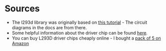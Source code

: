# Sources

- The l293d library was originally based on [this tutorial](https://business.tutsplus.com/tutorials/controlling-dc-motors-using-python-with-a-raspberry-pi--cms-20051) - The circuit diagrams in the docs are from there.
- Some helpful information about the driver chip can be found [here](http://www.rakeshmondal.info/L293D-Motor-Driver).
- You can buy L293D driver chips cheaply online - I bought a [pack of 5 on Amazon](https://www.amazon.co.uk/dp/B008KYMVVY)
